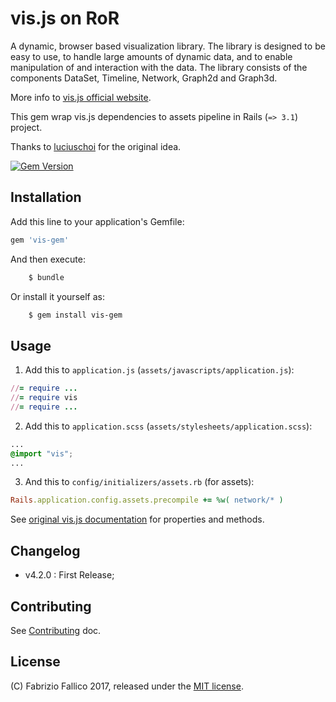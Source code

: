 # vis.js on RoR

A dynamic, browser based visualization library. The library is designed to be easy to use, to handle large amounts of dynamic data, and to enable manipulation of and interaction with the data. The library consists of the components DataSet, Timeline, Network, Graph2d and Graph3d.

More info to [vis.js official website](http://visjs.org/).

This gem wrap vis.js dependencies to assets pipeline in Rails (`=> 3.1`) project.

Thanks to [luciuschoi](https://github.com/luciuschoi/visjs-rails/) for the original idea.

[![Gem Version](https://badge.fury.io/rb/vis-gem.svg)](http://badge.fury.io/rb/vis-gem)

## Installation

Add this line to your application's Gemfile:

```ruby
gem 'vis-gem'
```

And then execute:

```bash
    $ bundle
```

Or install it yourself as:

```bash
    $ gem install vis-gem
```

## Usage

1. Add this to `application.js` (`assets/javascripts/application.js`):

```ruby
//= require ...
//= require vis
//= require ...
```

2. Add this to `application.scss` (`assets/stylesheets/application.scss`):

```css
...
@import "vis";
...
```

3. And this to `config/initializers/assets.rb` (for assets):

```ruby
Rails.application.config.assets.precompile += %w( network/* )
```

See [original vis.js documentation](http://visjs.org/) for properties and methods.

## Changelog

- v4.2.0 : First Release;

## Contributing

See [Contributing](CONTRIBUTING.md) doc.

## License

(C) Fabrizio Fallico 2017, released under the [MIT license](LICENSE.md).